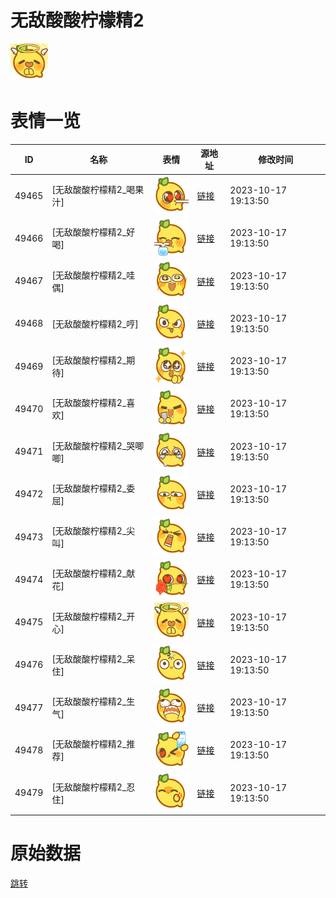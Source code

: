# 无敌酸酸柠檬精2

<img src="./cover.png" height="60" alt="cover" />

# 表情一览

|ID|名称|表情|源地址|修改时间|
|----|----|----|----|----|
|49465|[无敌酸酸柠檬精2_喝果汁]|<img src="./pic/049465_%5B无敌酸酸柠檬精2_喝果汁%5D.png" height="60" alt="喝果汁"/>|[链接](https://i0.hdslb.com/bfs/garb/7b7c0c6a1b5778d4e3fe52ec4034ad4598fd4a4c.png)|2023-10-17 19:13:50|
|49466|[无敌酸酸柠檬精2_好喝]|<img src="./pic/049466_%5B无敌酸酸柠檬精2_好喝%5D.png" height="60" alt="好喝"/>|[链接](https://i0.hdslb.com/bfs/garb/ec3fd468d1bbc122f62188fbcf017a0320795ccc.png)|2023-10-17 19:13:50|
|49467|[无敌酸酸柠檬精2_哇偶]|<img src="./pic/049467_%5B无敌酸酸柠檬精2_哇偶%5D.png" height="60" alt="哇偶"/>|[链接](https://i0.hdslb.com/bfs/garb/292314a5d3d4ffb1fce2190d13f4d1b399722eb5.png)|2023-10-17 19:13:50|
|49468|[无敌酸酸柠檬精2_哼]|<img src="./pic/049468_%5B无敌酸酸柠檬精2_哼%5D.png" height="60" alt="哼"/>|[链接](https://i0.hdslb.com/bfs/garb/2ff0cd0bd933674150bb6a2add44415142660de5.png)|2023-10-17 19:13:50|
|49469|[无敌酸酸柠檬精2_期待]|<img src="./pic/049469_%5B无敌酸酸柠檬精2_期待%5D.png" height="60" alt="期待"/>|[链接](https://i0.hdslb.com/bfs/garb/37b9e9c0353a2cadd6c3012656d078088d07fb8e.png)|2023-10-17 19:13:50|
|49470|[无敌酸酸柠檬精2_喜欢]|<img src="./pic/049470_%5B无敌酸酸柠檬精2_喜欢%5D.png" height="60" alt="喜欢"/>|[链接](https://i0.hdslb.com/bfs/garb/2ced44b67df1b35cd6ca992e212aed51552adf72.png)|2023-10-17 19:13:50|
|49471|[无敌酸酸柠檬精2_哭唧唧]|<img src="./pic/049471_%5B无敌酸酸柠檬精2_哭唧唧%5D.png" height="60" alt="哭唧唧"/>|[链接](https://i0.hdslb.com/bfs/garb/068bc4e78178cbd430d7122bac93802d0d550ca8.png)|2023-10-17 19:13:50|
|49472|[无敌酸酸柠檬精2_委屈]|<img src="./pic/049472_%5B无敌酸酸柠檬精2_委屈%5D.png" height="60" alt="委屈"/>|[链接](https://i0.hdslb.com/bfs/garb/dad2c9420b51682ac56dffcf65ecc34174032d9f.png)|2023-10-17 19:13:50|
|49473|[无敌酸酸柠檬精2_尖叫]|<img src="./pic/049473_%5B无敌酸酸柠檬精2_尖叫%5D.png" height="60" alt="尖叫"/>|[链接](https://i0.hdslb.com/bfs/garb/b250b9a0315464f2e5b5aa2a4b09cf386e3358ed.png)|2023-10-17 19:13:50|
|49474|[无敌酸酸柠檬精2_献花]|<img src="./pic/049474_%5B无敌酸酸柠檬精2_献花%5D.png" height="60" alt="献花"/>|[链接](https://i0.hdslb.com/bfs/garb/39ea5dd50d15440ea840106f0af5ef842809cb27.png)|2023-10-17 19:13:50|
|49475|[无敌酸酸柠檬精2_开心]|<img src="./pic/049475_%5B无敌酸酸柠檬精2_开心%5D.png" height="60" alt="开心"/>|[链接](https://i0.hdslb.com/bfs/garb/dbbd3082f00d637bef43a44ba7d0ecef566919fe.png)|2023-10-17 19:13:50|
|49476|[无敌酸酸柠檬精2_呆住]|<img src="./pic/049476_%5B无敌酸酸柠檬精2_呆住%5D.png" height="60" alt="呆住"/>|[链接](https://i0.hdslb.com/bfs/garb/f3443d33c1921431d0baab819d8d963bd331bd07.png)|2023-10-17 19:13:50|
|49477|[无敌酸酸柠檬精2_生气]|<img src="./pic/049477_%5B无敌酸酸柠檬精2_生气%5D.png" height="60" alt="生气"/>|[链接](https://i0.hdslb.com/bfs/garb/b8cc5ec307cbc62fa80e7f70934743070ace3b7c.png)|2023-10-17 19:13:50|
|49478|[无敌酸酸柠檬精2_推荐]|<img src="./pic/049478_%5B无敌酸酸柠檬精2_推荐%5D.png" height="60" alt="推荐"/>|[链接](https://i0.hdslb.com/bfs/garb/d81243ba35f32602dc5f9d6f230497c5ccc383cf.png)|2023-10-17 19:13:50|
|49479|[无敌酸酸柠檬精2_忍住]|<img src="./pic/049479_%5B无敌酸酸柠檬精2_忍住%5D.png" height="60" alt="忍住"/>|[链接](https://i0.hdslb.com/bfs/garb/2dccb09eeda21cb40e074e986d6d437120cb060c.png)|2023-10-17 19:13:50|

# 原始数据

[跳转](./raw.json)

